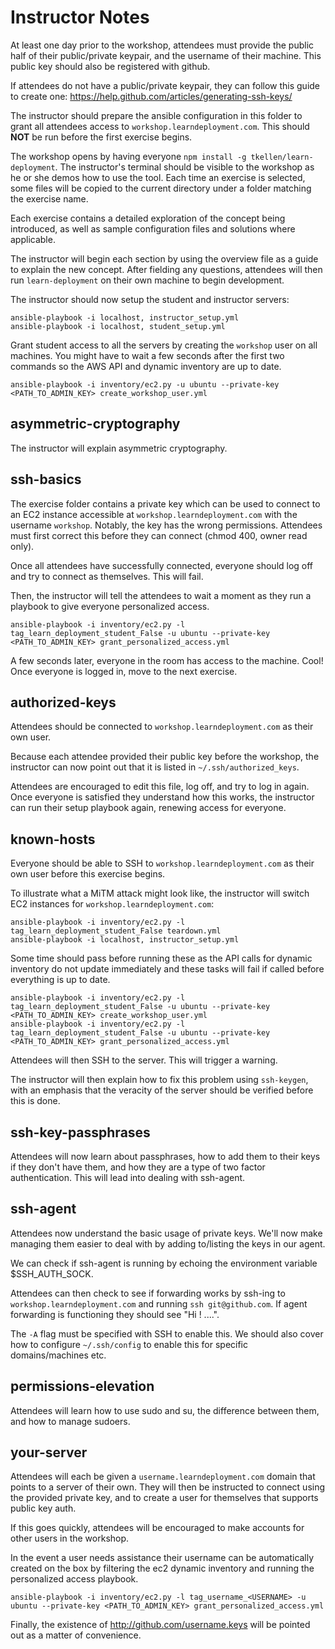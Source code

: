 # Instructor Notes

At least one day prior to the workshop, attendees must provide the public half
of their public/private keypair, and the username of their machine. This public
key should also be registered with github.

If attendees do not have a public/private keypair, they can follow this guide
to create one:
https://help.github.com/articles/generating-ssh-keys/

The instructor should prepare the ansible configuration in this folder to grant
all attendees access to `workshop.learndeployment.com`. This should **NOT** be
run before the first exercise begins.

The workshop opens by having everyone `npm install -g tkellen/learn-deployment`.
The instructor's terminal should be visible to the workshop as he or she demos
how to use the tool. Each time an exercise is selected, some files will be
copied to the current directory under a folder matching the exercise name.

Each exercise contains a detailed exploration of the concept being introduced,
as well as sample configuration files and solutions where applicable.

The instructor will begin each section by using the overview file as a guide to
explain the new concept. After fielding any questions, attendees will then run
`learn-deployment` on their own machine to begin development.

The instructor should now setup the student and instructor servers:

```
ansible-playbook -i localhost, instructor_setup.yml
ansible-playbook -i localhost, student_setup.yml
```

Grant student access to all the servers by creating the `workshop` user on all
machines. You might have to wait a few seconds after the first two commands so the
AWS API and dynamic inventory are up to date.

```
ansible-playbook -i inventory/ec2.py -u ubuntu --private-key <PATH_TO_ADMIN_KEY> create_workshop_user.yml
```

## asymmetric-cryptography

The instructor will explain asymmetric cryptography.

## ssh-basics

The exercise folder contains a private key which can be used to connect to
an EC2 instance accessible at `workshop.learndeployment.com` with the
username `workshop`. Notably, the key has the wrong permissions. Attendees must
first correct this before they can connect (chmod 400, owner read only).

Once all attendees have successfully connected, everyone should log off and
try to connect as themselves. This will fail.

Then, the instructor will tell the attendees to wait a moment as they run a
playbook to give everyone personalized access.

```
ansible-playbook -i inventory/ec2.py -l tag_learn_deployment_student_False -u ubuntu --private-key <PATH_TO_ADMIN_KEY> grant_personalized_access.yml
```

A few seconds later, everyone in the room has
access to the machine. Cool! Once everyone is logged in, move to the next
exercise.

## authorized-keys

Attendees should be connected to `workshop.learndeployment.com` as their own
user.

Because each attendee provided their public key before the workshop, the
instructor can now point out that it is listed in `~/.ssh/authorized_keys`.

Attendees are encouraged to edit this file, log off, and try to log in again.
Once everyone is satisfied they understand how this works, the instructor can
run their setup playbook again, renewing access for everyone.

## known-hosts

Everyone should be able to SSH to `workshop.learndeployment.com` as their own
user before this exercise begins.

To illustrate what a MiTM attack might look like, the instructor will switch EC2
instances for `workshop.learndeployment.com`:

```
ansible-playbook -i inventory/ec2.py -l tag_learn_deployment_student_False teardown.yml
ansible-playbook -i localhost, instructor_setup.yml
```

Some time should pass before running these as the API calls for dynamic inventory do
not update immediately and these tasks will fail if called before everything is up to date.

```
ansible-playbook -i inventory/ec2.py -l tag_learn_deployment_student_False -u ubuntu --private-key <PATH_TO_ADMIN_KEY> create_workshop_user.yml
ansible-playbook -i inventory/ec2.py -l tag_learn_deployment_student_False -u ubuntu --private-key <PATH_TO_ADMIN_KEY> grant_personalized_access.yml
```

Attendees will then SSH to the server. This will trigger a warning.

The instructor will then explain how to fix this problem using `ssh-keygen`,
with an emphasis that the veracity of the server should be verified before this
is done.

## ssh-key-passphrases

Attendees will now learn about passphrases, how to add them to their keys if
they don't have them, and how they are a type of two factor authentication.
This will lead into dealing with ssh-agent.

## ssh-agent

Attendees now understand the basic usage of private keys. We'll now make
managing them easier to deal with by adding to/listing the keys in our agent.

We can check if ssh-agent is running by echoing the environment variable
$SSH_AUTH_SOCK.

Attendees can then check to see if forwarding works by ssh-ing to
`workshop.learndeployment.com` and running `ssh git@github.com`. If agent
forwarding is functioning they should see "Hi <username>! ....".

The `-A` flag must be specified with SSH to enable this. We should also cover
how to configure `~/.ssh/config` to enable this for specific domains/machines
etc.

## permissions-elevation

Attendees will learn how to use sudo and su, the difference between them, and
how to manage sudoers.

## your-server

Attendees will each be given a `username.learndeployment.com` domain that
points to a server of their own. They will then be instructed to connect using
the provided private key, and to create a user for themselves that supports
public key auth.

If this goes quickly, attendees will be encouraged to make accounts for other
users in the workshop.

In the event a user needs assistance their username can be automatically created on the
box by filtering the ec2 dynamic inventory and running the personalized access playbook.

```
ansible-playbook -i inventory/ec2.py -l tag_username_<USERNAME> -u ubuntu --private-key <PATH_TO_ADMIN_KEY> grant_personalized_access.yml
```

Finally, the existence of http://github.com/username.keys will be pointed out as
a matter of convenience.

